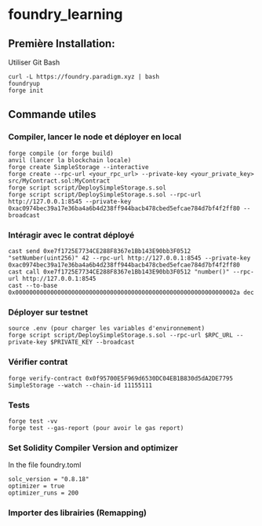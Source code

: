# foundry_learning
## Première Installation:
Utiliser Git Bash
```
curl -L https://foundry.paradigm.xyz | bash
foundryup
forge init
```

## Commande utiles
### Compiler, lancer le node et déployer en local
```
forge compile (or forge build)
anvil (lancer la blockchain locale)
forge create SimpleStorage --interactive
forge create --rpc-url <your_rpc_url> --private-key <your_private_key> src/MyContract.sol:MyContract
forge script script/DeploySimpleStorage.s.sol
forge script script/DeploySimpleStorage.s.sol --rpc-url http://127.0.0.1:8545 --private-key 0xac0974bec39a17e36ba4a6b4d238ff944bacb478cbed5efcae784d7bf4f2ff80 --broadcast
```
### Intéragir avec le contrat déployé
```
cast send 0xe7f1725E7734CE288F8367e1Bb143E90bb3F0512 "setNumber(uint256)" 42 --rpc-url http://127.0.0.1:8545 --private-key 0xac0974bec39a17e36ba4a6b4d238ff944bacb478cbed5efcae784d7bf4f2ff80
cast call 0xe7f1725E7734CE288F8367e1Bb143E90bb3F0512 "number()" --rpc-url http://127.0.0.1:8545
cast --to-base 0x000000000000000000000000000000000000000000000000000000000000002a dec
```
### Déployer sur testnet
```
source .env (pour charger les variables d'environnement)
forge script script/DeploySimpleStorage.s.sol --rpc-url $RPC_URL --private-key $PRIVATE_KEY --broadcast
```
### Vérifier contrat
```
forge verify-contract 0x0f95700E5F969d6530DC04EB1B830d5dA2DE7795 SimpleStorage --watch --chain-id 11155111
```
### Tests
```
forge test -vv
forge test --gas-report (pour avoir le gas report)
```
### Set Solidity Compiler Version and optimizer
In the file foundry.toml
```
solc_version = "0.8.18"
optimizer = true
optimizer_runs = 200
```
### Importer des librairies (Remapping)
 